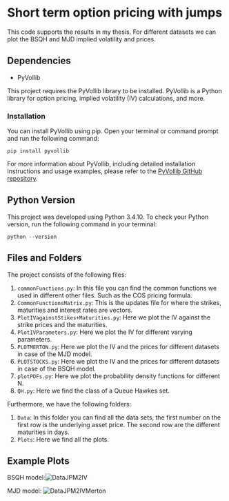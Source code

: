# Short term option pricing with jumps

This code supports the results in my thesis. For different datasets we can plot the BSQH and MJD implied volatility and prices. 

## Dependencies

- PyVollib

This project requires the PyVollib library to be installed. PyVollib is a Python library for option pricing, implied volatility (IV) calculations, and more.

### Installation

You can install PyVollib using pip. Open your terminal or command prompt and run the following command:
```
pip install pyvollib
```

For more information about PyVollib, including detailed installation instructions and usage examples, please refer to the [PyVollib GitHub repository](https://github.com/vollib/py_vollib).

## Python Version

This project was developed using Python 3.4.10. To check your Python version, run the following command in your terminal:

```shell
python --version
```

## Files and Folders
The project consists of the following files: 
1. `commonFunctions.py`: In this file you can find the common functions we used in different other files. Such as the COS pricing formula.
3. `CommonFunctionsMatrix.py`: This is the updates file for where the strikes, maturities and interest rates are vectors. 
4. `PlotIVagainstStikes+Maturities.py`: Here we plot the IV against the strike prices and the maturities. 
5. `PlotIVParameters.py`: Here we plot the IV for different varying parameters.
6. `PLOTMERTON.py`: Here we plot the IV and the prices for different datasets in case of the MJD model.
8. `PLOTSTOCKS.py`: Here we plot the IV and the prices for different datasets in case of the BSQH model.
10. `plotPDFs.py`: Here we plot the probability density functions for different N. 
12. `QH.py`: Here we find the class of a Queue Hawkes set. 

Furthermore, we have the following folders:
1. `Data`: In this folder you can find all the data sets, the first number on the first row is the underlying asset price. The second row are the different maturities in days.
2. `Plots`: Here we find all the plots. 

## Example Plots
BSQH model:![DataJPM2IV](https://github.com/rjvandel/thesis/assets/91630817/ce2c3ed0-9927-428c-94b4-bf002e4ae760)

MJD model: ![DataJPM2IVMerton](https://github.com/rjvandel/thesis/assets/91630817/ce02dbac-4ae4-4484-9f1b-ec4d782229e1)



